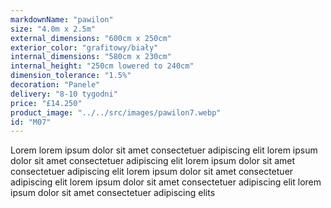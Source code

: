 ```yaml
---
markdownName: "pawilon"
size: "4.0m x 2.5m"
external_dimensions: "600cm x 250cm"
exterior_color: "grafitowy/biały"
internal_dimensions: "580cm x 230cm"
internal_height: "250cm lowered to 240cm"
dimension_tolerance: "1.5%"
decoration: "Panele"
delivery: "8-10 tygodni"
price: "£14.250"
product_image: "../../src/images/pawilon7.webp"
id: "M07"
---
```

Lorem lorem ipsum dolor sit amet consectetuer adipiscing elit
lorem ipsum dolor sit amet consectetuer adipiscing elit
lorem ipsum dolor sit amet consectetuer adipiscing elit
lorem ipsum dolor sit amet consectetuer adipiscing elit
lorem ipsum dolor sit amet consectetuer adipiscing elit
lorem ipsum dolor sit amet consectetuer adipiscing elits
